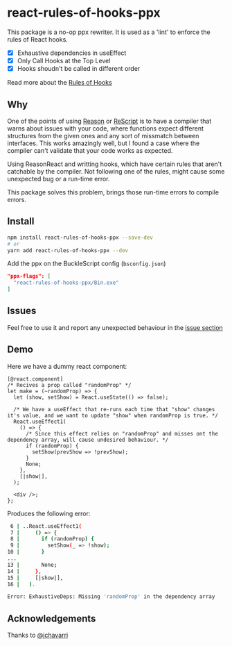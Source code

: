 # react-rules-of-hooks-ppx
This package is a no-op ppx rewriter. It is used as a 'lint' to
enforce the rules of React hooks.

- [x] Exhaustive dependencies in useEffect
- [x] Only Call Hooks at the Top Level
- [x] Hooks shoudn't be called in different order

Read more about the [Rules of Hooks](https://en.reactjs.org/docs/hooks-rules.html)

## Why
One of the points of using [Reason](https://reasonml.github.io) or [ReScript](https://rescript-lang.org) is to have a compiler that warns about issues with your code, where functions expect different structures from the given ones and any sort of missmatch between interfaces. This works amazingly well, but I found a case where the compiler can't validate that your code works as expected.

Using ReasonReact and writting hooks, which have certain rules that aren't catchable by the compiler. Not following one of the rules, might cause some unexpected bug or a run-time error.

This package solves this problem, brings those run-time errors to compile errors.

## Install
```bash
npm install react-rules-of-hooks-ppx --save-dev
# or
yarn add react-rules-of-hooks-ppx --dev
```

Add the ppx on the BuckleScript config (`bsconfig.json`)
```json
"ppx-flags": [
  "react-rules-of-hooks-ppx/Bin.exe"
]
```

## Issues
Feel free to use it and report any unexpected behaviour in the [issue section](https://github.com/reason-in-barcelona/react-rules-of-hooks-ppx/issues)

## Demo
Here we have a dummy react component:
```re
[@react.component]
/* Recives a prop called "randomProp" */
let make = (~randomProp) => {
  let (show, setShow) = React.useState(() => false);

  /* We have a useEffect that re-runs each time that "show" changes it's value, and we want to update "show" when randomProp is true. */
  React.useEffect1(
    () => {
      /* Since this effect relies on "randomProp" and misses ont the dependency array, will cause undesired behaviour. */
      if (randomProp) {
        setShow(prevShow => !prevShow);
      }
      None;
    },
    [|show|],
  );

  <div />;
};
```

Produces the following error:

```bash
 6 | ..React.useEffect1(
 7 |     () => {
 8 |       if (randomProp) {
 9 |         setShow(_ => !show);
10 |       }
...
13 |       None;
14 |     },
15 |     [|show|],
16 |   ).

Error: ExhaustiveDeps: Missing 'randomProp' in the dependency array
```

## Acknowledgements
Thanks to [@jchavarri](https://github.com/jchavarri)